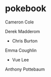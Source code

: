 # pokebook


Cameron Cole

Derek Madderom

* Chris Burton

Emma Coughlin

* Vue Lee

Anthony Pottebaum


